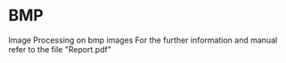 # BMP
Image Processing on bmp images
For the further information and manual refer to the file "Report.pdf"
